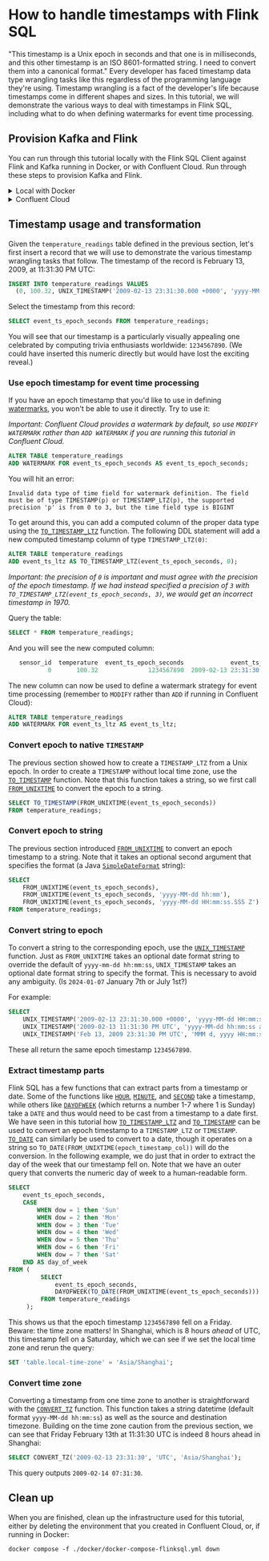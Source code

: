 <!-- title: How to handle timestamps with Flink SQL -->
<!-- description: In this tutorial, learn how to handle timestamps with Flink SQL, with step-by-step instructions and supporting code. -->

# How to handle timestamps with Flink SQL

"This timestamp is a Unix epoch in seconds and that one is in milliseconds, and this other timestamp is an ISO 8601-formatted string. I need to convert them into a canonical format." Every developer has faced timestamp data type wrangling tasks like this regardless of the programming language they're using. Timestamp wrangling is a fact of the developer's life because timestamps come in different shapes and sizes. In this tutorial, we will demonstrate the various ways to deal with timestamps in Flink SQL, including what to do when defining watermarks for event time processing.

## Provision Kafka and Flink

You can run through this tutorial locally with the Flink SQL Client against Flink and Kafka running in Docker, or with Confluent Cloud. Run through these steps to provision Kafka and Flink.

<details>
  <summary>Local with Docker</summary>

  ### Prerequisites

  * Docker running via [Docker Desktop](https://docs.docker.com/desktop/) or [Docker Engine](https://docs.docker.com/engine/install/)
  * [Docker Compose](https://docs.docker.com/compose/install/). Ensure that the command `docker compose version` succeeds.

  ### Provision Kafka and Flink

  Clone the `confluentinc/tutorials` GitHub repository (if you haven't already) and navigate to the `tutorials` directory:

  ```shell
  git clone git@github.com:confluentinc/tutorials.git
  cd tutorials
  ```

  Start Flink and Kafka:

  ```shell
  docker compose -f ./docker/docker-compose-flinksql.yml up -d
  ```

  Next, open the Flink SQL Client CLI:

  ```shell
  docker exec -it flink-sql-client sql-client.sh
  ```

  Finally, run following SQL statement to create the `temperature_readings` table backed by Kafka running in Docker. Observe that we begin our timestamp transformation journey with timestamps in a common format: the Unix epoch, i.e., the number of seconds that have elapsed since January 1, 1970, at midnight UTC. We define it as a `BIGINT`.

  ```sql
  CREATE TABLE temperature_readings (
      sensor_id INT,
      temperature DOUBLE,
      event_ts_epoch_seconds BIGINT
  ) WITH (
      'connector' = 'kafka',
      'topic' = 'temperature-readings',
      'properties.bootstrap.servers' = 'broker:9092',
      'scan.startup.mode' = 'earliest-offset',
      'key.format' = 'raw',
      'key.fields' = 'sensor_id',
      'value.format' = 'avro-confluent',
      'value.avro-confluent.url' = 'http://schema-registry:8081',
      'value.fields-include' = 'EXCEPT_KEY'
  );
  ```
</details>

<details>
  <summary>Confluent Cloud</summary>

  ### Prerequisites

  * A [Confluent Cloud](https://confluent.cloud/signup) account
  * A Flink compute pool created in Confluent Cloud. Follow [this](https://docs.confluent.io/cloud/current/flink/get-started/quick-start-cloud-console.html) quick start to create one. 

  Note: create all resources in a new Confluent Cloud environment so that clean up is easier

  ### Provision Kafka and Flink

  In the Confluent Cloud Console, navigate to your environment and then click the `Open SQL Workspace` button for the compute pool that you have created. Create a new 

  Select the default catalog (Confluent Cloud environment) and database (Kafka cluster) to use with the dropdowns at the top right.

  Finally, run following SQL statement to create the `temperature_readings` table. Observe that we begin our timestamp transformation journey with timestamps in a common format: the Unix epoch, i.e., the number of seconds that have elapsed since January 1, 1970, at midnight UTC. We define it as a `BIGINT`.

  ```sql
  CREATE TABLE temperature_readings (
      sensor_id INT,
      temperature DOUBLE,
      event_ts_epoch_seconds BIGINT
  );
  ```

</details>

## Timestamp usage and transformation

Given the `temperature_readings` table defined in the previous section, let's first insert a record that we will use to demonstrate the various timestamp wrangling tasks that follow. The timestamp of the record is February 13, 2009, at 11:31:30 PM UTC:

```sql
INSERT INTO temperature_readings VALUES
  (0, 100.32, UNIX_TIMESTAMP('2009-02-13 23:31:30.000 +0000', 'yyyy-MM-dd HH:mm:ss.SSS Z'));
```

Select the timestamp from this record:

```sql
SELECT event_ts_epoch_seconds FROM temperature_readings;
```

You will see that our timestamp is a particularly visually appealing one celebrated by computing trivia enthusiasts worldwide: `1234567890`. (We could have inserted this numeric directly but would have lost the exciting reveal.)

### Use epoch timestamp for event time processing

If you have an epoch timestamp that you'd like to use in defining [watermarks](https://developer.confluent.io/courses/flink-sql/watermarks/), you won't be able to use it directly. Try to use it:

_Important: Confluent Cloud provides a watermark by default, so use `MODIFY WATERMARK` rather than `ADD WATERMARK` if you are running this tutorial in Confluent Cloud._

```sql
ALTER TABLE temperature_readings
ADD WATERMARK FOR event_ts_epoch_seconds AS event_ts_epoch_seconds;
```

You will hit an error:

```plaintext
Invalid data type of time field for watermark definition. The field must be of type TIMESTAMP(p) or TIMESTAMP_LTZ(p), the supported precision 'p' is from 0 to 3, but the time field type is BIGINT
```

To get around this, you can add a computed column of the proper data type using the [`TO_TIMESTAMP_LTZ`](https://docs.confluent.io/cloud/current/flink/reference/functions/datetime-functions.html#flink-sql-to-timestamp-ltz-function) function. The following DDL statement will add a new computed timestamp column of type `TIMESTAMP_LTZ(0)`:

```sql
ALTER TABLE temperature_readings
ADD event_ts_ltz AS TO_TIMESTAMP_LTZ(event_ts_epoch_seconds, 0);
```

_Important: the precision of `0` is important and must agree with the precision of the epoch timestamp. If we had instead specified a precision of `3` with  `TO_TIMESTAMP_LTZ(event_ts_epoch_seconds, 3)`, we would get an incorrect timestamp in 1970._

Query the table:

```sql
SELECT * FROM temperature_readings;
```

And you will see the new computed column:

```sql
   sensor_id  temperature  event_ts_epoch_seconds             event_ts_ltz
           0       100.32              1234567890  2009-02-13 23:31:30.000
```

The new column can now be used to define a watermark strategy for event time processing (remember to `MODIFY` rather than `ADD` if running in Confluent Cloud):

```sql
ALTER TABLE temperature_readings
ADD WATERMARK FOR event_ts_ltz AS event_ts_ltz;
```

### Convert epoch to native `TIMESTAMP`

The previous section showed how to create a `TIMESTAMP_LTZ` from a Unix epoch. In order to create a `TIMESTAMP` without local time zone, use the [`TO_TIMESTAMP`](https://docs.confluent.io/cloud/current/flink/reference/functions/datetime-functions.html#to-timestamp) function. Note that this function takes a string, so we first call [`FROM_UNIXTIME`](https://docs.confluent.io/cloud/current/flink/reference/functions/datetime-functions.html#flink-sql-from-unixtime-function) to convert the epoch to a string.

```sql
SELECT TO_TIMESTAMP(FROM_UNIXTIME(event_ts_epoch_seconds))
FROM temperature_readings;
```

### Convert epoch to string

The previous section introduced [`FROM_UNIXTIME`](https://docs.confluent.io/cloud/current/flink/reference/functions/datetime-functions.html#flink-sql-from-unixtime-function) to convert an epoch timestamp to a string. Note that it takes an optional second argument that specifies the format (a Java [`SimpleDateFormat`](https://docs.oracle.com/en/java/javase/21/docs/api/java.base/java/text/SimpleDateFormat.html) string):

```sql
SELECT
    FROM_UNIXTIME(event_ts_epoch_seconds),
    FROM_UNIXTIME(event_ts_epoch_seconds, 'yyyy-MM-dd hh:mm'),
    FROM_UNIXTIME(event_ts_epoch_seconds, 'yyyy-MM-dd HH:mm:ss.SSS Z')
FROM temperature_readings;
```

### Convert string to epoch

To convert a string to the corresponding epoch, use the [`UNIX_TIMESTAMP`](https://docs.confluent.io/cloud/current/flink/reference/functions/datetime-functions.html#flink-sql-unix-timestamp-2-function) function. Just as `FROM_UNIXTIME` takes an optional date format string to override the default of `yyyy-mm-dd hh:mm:ss`, `UNIX_TIMESTAMP` takes an optional date format string to specify the format. This is necessary to avoid any ambiguity. (Is `2024-01-07` January 7th or July 1st?)

For example:

```sql
SELECT
    UNIX_TIMESTAMP('2009-02-13 23:31:30.000 +0000', 'yyyy-MM-dd HH:mm:ss.SSS Z'),
    UNIX_TIMESTAMP('2009-02-13 11:31:30 PM UTC', 'yyyy-MM-dd hh:mm:ss a z'),
    UNIX_TIMESTAMP('Feb 13, 2009 23:31:30 PM UTC', 'MMM d, yyyy HH:mm:ss a z');
```

These all return the same epoch timestamp `1234567890`.

### Extract timestamp parts

Flink SQL has a few functions that can extract parts from a timestamp or date. Some of the functions like [`HOUR`](https://docs.confluent.io/cloud/current/flink/reference/functions/datetime-functions.html#hour), [`MINUTE`](https://docs.confluent.io/cloud/current/flink/reference/functions/datetime-functions.html#minute), and [`SECOND`](https://docs.confluent.io/cloud/current/flink/reference/functions/datetime-functions.html#second) take a timestamp, while others like [`DAYOFWEEK`](https://docs.confluent.io/cloud/current/flink/reference/functions/datetime-functions.html#dayofweek) (which returns a number 1-7 where 1 is Sunday) take a `DATE` and thus would need to be cast from a timestamp to a date first. We have seen in this tutorial how [`TO_TIMESTAMP_LTZ`](https://docs.confluent.io/cloud/current/flink/reference/functions/datetime-functions.html#to-timestamp-ltz) and [`TO_TIMESTAMP`](https://docs.confluent.io/cloud/current/flink/reference/functions/datetime-functions.html#to-timestamp) can be used to convert an epoch timestamp to a `TIMESTAMP_LTZ` or `TIMESTAMP`. [`TO_DATE`](https://docs.confluent.io/cloud/current/flink/reference/functions/datetime-functions.html#to-date) can similarly be used to convert to a date, though it operates on a string so `TO_DATE(FROM_UNIXTIME(epoch_timestamp_col))` will do the conversion. In the following example, we do just that in order to extract the day of the week that our timestamp fell on. Note that we have an outer query that converts the numeric day of week to a human-readable form.

```sql
SELECT
    event_ts_epoch_seconds,
    CASE
        WHEN dow = 1 then 'Sun'
        WHEN dow = 2 then 'Mon'
        WHEN dow = 3 then 'Tue'
        WHEN dow = 4 then 'Wed'
        WHEN dow = 5 then 'Thu'
        WHEN dow = 6 then 'Fri'
        WHEN dow = 7 then 'Sat'
    END AS day_of_week
FROM (
         SELECT
             event_ts_epoch_seconds,
             DAYOFWEEK(TO_DATE(FROM_UNIXTIME(event_ts_epoch_seconds))) as dow
         FROM temperature_readings
     );
```

This shows us that the epoch timestamp `1234567890` fell on a Friday. Beware: the time zone matters! In Shanghai, which is 8 hours _ahead_ of UTC, this timestamp fell on a Saturday, which we can see if we set the local time zone and rerun the query:

```sql
SET 'table.local-time-zone' = 'Asia/Shanghai';
```

### Convert time zone

Converting a timestamp from one time zone to another is straightforward with the [`CONVERT_TZ`](https://docs.confluent.io/cloud/current/flink/reference/functions/datetime-functions.html#flink-sql-convert-tz-function) function. This function takes a string datetime (default format `yyyy-MM-dd hh:mm:ss`) as well as the source and destination timezone. Building on the time zone caution from the previous section, we can see that Friday February 13th at 11:31:30 UTC is indeed 8 hours ahead in Shanghai:

```sql
SELECT CONVERT_TZ('2009-02-13 23:31:30', 'UTC', 'Asia/Shanghai');
```

This query outputs `2009-02-14 07:31:30`.

## Clean up

When you are finished, clean up the infrastructure used for this tutorial, either by deleting the environment that you created in Confluent Cloud, or, if running in Docker:

```shell
docker compose -f ./docker/docker-compose-flinksql.yml down
```
